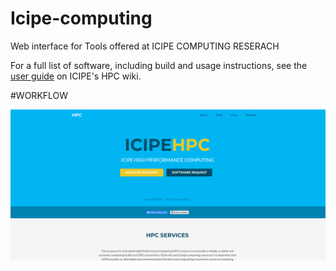 # Icipe-computing

Web interface for Tools offered at ICIPE COMPUTING RESERACH 

For a full list of software, including build and usage instructions, see the [user guide](http://hpc02.icipe.org/) on ICIPE's HPC wiki.

#WORKFLOW

![server status](Images/hpc2.png)
